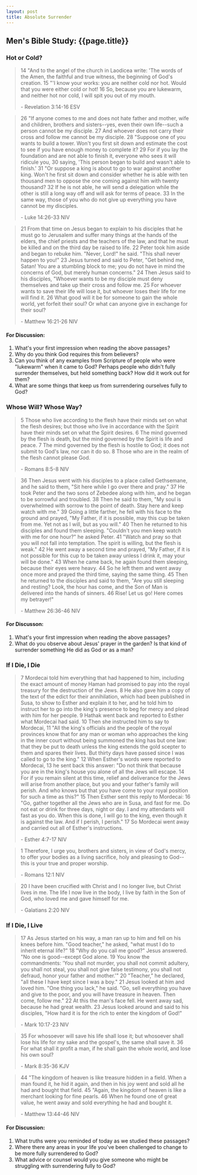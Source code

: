 ```yaml
---
layout: post
title: Absolute Surrender
---
```

## Men's Bible Study: {{page.title}}

### Hot or Cold?
> 14 "And to the angel of the church in Laodicea write: 'The words of the Amen, the faithful and true witness, the beginning of God's creation. 15 "'I know your works: you are neither cold nor hot. Would that you were either cold or hot! 16 So, because you are lukewarm, and neither hot nor cold, I will spit you out of my mouth. 
>
>\- Revelation 3:14-16 ESV

> 26 "If anyone comes to me and does not hate father and mother, wife and children, brothers and sisters--yes, even their own life--such a person cannot be my disciple. 27 And whoever does not carry their cross and follow me cannot be my disciple. 28 "Suppose one of you wants to build a tower. Won't you first sit down and estimate the cost to see if you have enough money to complete it? 29 For if you lay the foundation and are not able to finish it, everyone who sees it will ridicule you, 30 saying, 'This person began to build and wasn't able to finish.' 31 "Or suppose a king is about to go to war against another king. Won't he first sit down and consider whether he is able with ten thousand men to oppose the one coming against him with twenty thousand? 32 If he is not able, he will send a delegation while the other is still a long way off and will ask for terms of peace. 33 In the same way, those of you who do not give up everything you have cannot be my disciples.
>
>\- Luke 14:26-33 NIV

> 21 From that time on Jesus began to explain to his disciples that he must go to Jerusalem and suffer many things at the hands of the elders, the chief priests and the teachers of the law, and that he must be killed and on the third day be raised to life. 22 Peter took him aside and began to rebuke him. "Never, Lord!" he said. "This shall never happen to you!" 23 Jesus turned and said to Peter, "Get behind me, Satan! You are a stumbling block to me; you do not have in mind the concerns of God, but merely human concerns." 24 Then Jesus said to his disciples, "Whoever wants to be my disciple must deny themselves and take up their cross and follow me. 25 For whoever wants to save their life will lose it, but whoever loses their life for me will find it. 26 What good will it be for someone to gain the whole world, yet forfeit their soul? Or what can anyone give in exchange for their soul?
>
>\- Matthew 16:21-26 NIV

#### For Discussion:
1. What's your first impression when reading the above passages? 
2. Why do you think God requires this from believers?
3. Can you think of any examples from Scripture of people who were "lukewarm" when it came to God? Perhaps people who didn't fully surrender themselves, but held something back? How did it work out for them?
4. What are some things that keep us from surrendering ourselves fully to God?


### Whose Will? Whose Way?
> 5 Those who live according to the flesh have their minds set on what the flesh desires; but those who live in accordance with the Spirit have their minds set on what the Spirit desires. 6 The mind governed by the flesh is death, but the mind governed by the Spirit is life and peace. 7 The mind governed by the flesh is hostile to God; it does not submit to God's law, nor can it do so. 8 Those who are in the realm of the flesh cannot please God. 
>
>\- Romans 8:5-8 NIV

> 36 Then Jesus went with his disciples to a place called Gethsemane, and he said to them, "Sit here while I go over there and pray." 37 He took Peter and the two sons of Zebedee along with him, and he began to be sorrowful and troubled. 38 Then he said to them, "My soul is overwhelmed with sorrow to the point of death. Stay here and keep watch with me." 39 Going a little farther, he fell with his face to the ground and prayed, "My Father, if it is possible, may this cup be taken from me. Yet not as I will, but as you will." 40 Then he returned to his disciples and found them sleeping. "Couldn't you men keep watch with me for one hour?" he asked Peter. 41 "Watch and pray so that you will not fall into temptation. The spirit is willing, but the flesh is weak." 42 He went away a second time and prayed, "My Father, if it is not possible for this cup to be taken away unless I drink it, may your will be done." 43 When he came back, he again found them sleeping, because their eyes were heavy. 44 So he left them and went away once more and prayed the third time, saying the same thing. 45 Then he returned to the disciples and said to them, "Are you still sleeping and resting? Look, the hour has come, and the Son of Man is delivered into the hands of sinners. 46 Rise! Let us go! Here comes my betrayer!"
>
>\- Matthew 26:36-46 NIV

#### For Discusson:
1. What's your first impression when reading the above passages?
2. What do you observe about Jesus' prayer in the garden? Is that kind of surrender something He did as God or as a man?

### If I Die, I Die
> 7 Mordecai told him everything that had happened to him, including the exact amount of money Haman had promised to pay into the royal treasury for the destruction of the Jews. 8 He also gave him a copy of the text of the edict for their annihilation, which had been published in Susa, to show to Esther and explain it to her, and he told him to instruct her to go into the king's presence to beg for mercy and plead with him for her people. 9 Hathak went back and reported to Esther what Mordecai had said. 10 Then she instructed him to say to Mordecai, 11 "All the king's officials and the people of the royal provinces know that for any man or woman who approaches the king in the inner court without being summoned the king has but one law: that they be put to death unless the king extends the gold scepter to them and spares their lives. But thirty days have passed since I was called to go to the king." 12 When Esther's words were reported to Mordecai, 13 he sent back this answer: "Do not think that because you are in the king's house you alone of all the Jews will escape. 14 For if you remain silent at this time, relief and deliverance for the Jews will arise from another place, but you and your father's family will perish. And who knows but that you have come to your royal position for such a time as this?" 15 Then Esther sent this reply to Mordecai: 16 "Go, gather together all the Jews who are in Susa, and fast for me. Do not eat or drink for three days, night or day. I and my attendants will fast as you do. When this is done, I will go to the king, even though it is against the law. And if I perish, I perish." 17 So Mordecai went away and carried out all of Esther's instructions.
>
>\- Esther 4:7-17 NIV

>1 Therefore, I urge you, brothers and sisters, in view of God's mercy, to offer your bodies as a living sacrifice, holy and pleasing to God--this is your true and proper worship. 
>
>\- Romans 12:1 NIV 

> 20 I have been crucified with Christ and I no longer live, but Christ lives in me. The life I now live in the body, I live by faith in the Son of God, who loved me and gave himself for me. 
>
>\- Galatians 2:20 NIV

### If I Die, I Live
>17 As Jesus started on his way, a man ran up to him and fell on his knees before him. "Good teacher," he asked, "what must I do to inherit eternal life?" 18 "Why do you call me good?" Jesus answered. "No one is good--except God alone. 19 You know the commandments: 'You shall not murder, you shall not commit adultery, you shall not steal, you shall not give false testimony, you shall not defraud, honor your father and mother.'" 20 "Teacher," he declared, "all these I have kept since I was a boy." 21 Jesus looked at him and loved him. "One thing you lack," he said. "Go, sell everything you have and give to the poor, and you will have treasure in heaven. Then come, follow me." 22 At this the man's face fell. He went away sad, because he had great wealth. 23 Jesus looked around and said to his disciples, "How hard it is for the rich to enter the kingdom of God!"
>
>\- Mark 10:17-23 NIV

> 35 For whosoever will save his life shall lose it; but whosoever shall lose his life for my sake and the gospel's, the same shall save it. 36 For what shall it profit a man, if he shall gain the whole world, and lose his own soul?
>
>\- Mark 8:35-36 KJV

> 44 "The kingdom of heaven is like treasure hidden in a field. When a man found it, he hid it again, and then in his joy went and sold all he had and bought that field. 45 "Again, the kingdom of heaven is like a merchant looking for fine pearls. 46 When he found one of great value, he went away and sold everything he had and bought it.
>
>\- Matthew 13:44-46 NIV

#### For Discussion:
1. What truths were you reminded of today as we studied these passages?
2. Where there any areas in your life you've been challenged to change to be more fully surrendered to God?
3. What advice or counsel would you give someone who might be struggling with surrendering fully to God?